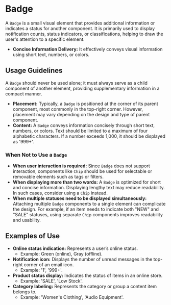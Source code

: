 # Badge

A `Badge` is a small visual element that provides additional information or indicates a status for another component. It is primarily used to display notification counts, status indicators, or classifications, helping to draw the user's attention to a specific element.

- **Concise Information Delivery:** It effectively conveys visual information using short text, numbers, or colors.

## Usage Guidelines

A `Badge` should never be used alone; it must always serve as a child component of another element, providing supplementary information in a compact manner.

- **Placement:** Typically, a `Badge` is positioned at the corner of its parent component, most commonly in the top-right corner. However, placement may vary depending on the design and type of parent component.
- **Content:** A `Badge` conveys information concisely through short text, numbers, or colors. Text should be limited to a maximum of four alphabetic characters. If a number exceeds 1,000, it should be displayed as '999+'.

### When Not to Use a `Badge`

- **When user interaction is required:** Since `Badge` does not support interaction, components like `Chip` should be used for selectable or removable elements such as tags or filters.
- **When displaying more than two words:** A `Badge` is optimized for short and concise information. Displaying lengthy text may reduce readability. In such cases, consider using a `Chip` instead.
- **When multiple statuses need to be displayed simultaneously:** Attaching multiple `Badge` components to a single element can complicate the design. For example, if an item needs to indicate both "NEW" and "SALE" statuses, using separate `Chip` components improves readability and usability.

## Examples of Use

- **Online status indication:** Represents a user’s online status.
  - Example: Green (online), Gray (offline).
- **Notification icon:** Displays the number of unread messages in the top-right corner of an email icon.
  - Example: '1', '999+'.
- **Product status display:** Indicates the status of items in an online store.
  - Example: 'SALE', 'Low Stock'.
- **Category labeling:** Represents the category or group a content item belongs to.
  - Example: 'Women's Clothing', 'Audio Equipment'.
